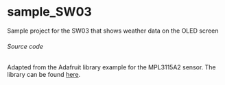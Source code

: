 # sample_SW03
Sample project for the SW03 that shows weather data on the OLED screen

###### Source code

Adapted from the Adafruit library example for the MPL3115A2 sensor. The library can be found [here](https://github.com/adafruit/Adafruit_MPL3115A2_Library).
